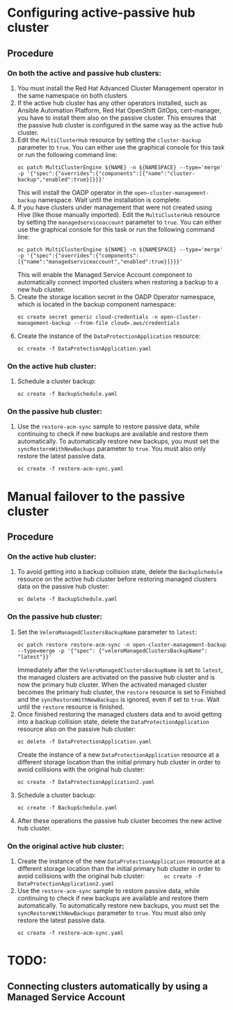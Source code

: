 # Configuring active-passive hub cluster

## Procedure

### On both the active and passive hub clusters:

1. You must install the Red Hat Advanced Cluster Management operator in the same namespace on both clusters
2. If the active hub cluster has any other operators installed, such as Ansible Automation Platform, Red Hat OpenShift GitOps, cert-manager, you have to install them also on the passive cluster.
   This ensures that the passive hub cluster is configured in the same way as the active hub cluster.
1. Edit the `MultiClusterHub` resource by setting the `cluster-backup` parameter to `true`.
   You can either use the graphical console for this task or run the following command line:
   ```
   oc patch MultiClusterEngine ${NAME} -n ${NAMESPACE} --type='merge' -p '{"spec":{"overrides":{"components":[{"name":"cluster-backup","enabled":true}]}}}'
   ```
   This will install the OADP operator in the `open-cluster-management-backup` namespace.
   Wait until the installation is complete.
1. If you have clusters under management that were not created using Hive (like those manually imported).
   Edit the `MultiClusterHub` resource by setting the `managedserviceaccount` parameter to `true`.
   You can either use the graphical console for this task or run the following command line:
   ```
   oc patch MultiClusterEngine ${NAME} -n ${NAMESPACE} --type='merge' -p '{"spec":{"overrides":{"components":[{"name":"managedserviceaccount","enabled":true}]}}}'
   ```
   This will enable the Managed Service Account component to automatically connect imported clusters when restoring a backup to a new hub cluster.
1. Create the storage location secret in the OADP Operator namespace, which is located in the backup component namespace:
   ```
   oc create secret generic cloud-credentials -n open-cluster-management-backup --from-file cloud=.aws/credentials
   ```
1. Create the instance of the `DataProtectionApplication` resource:
   ```
   oc create -f DataProtectionApplication.yaml
   ```   

### On the active hub cluster:

1. Schedule a cluster backup:
   ```
   oc create -f BackupSchedule.yaml
   ```

### On the passive hub cluster:

1. Use the `restore-acm-sync` sample to restore passive data, while continuing to check if new backups are available and restore them automatically.
   To automatically restore new backups, you must set the `syncRestoreWithNewBackups` parameter to `true`.
   You must also only restore the latest passive data.
   ```
   oc create -f restore-acm-sync.yaml
   ```

# Manual failover to the passive cluster

## Procedure

### On the active hub cluster:

1. To avoid getting into a backup collision state, delete the `BackupSchedule` resource on the active hub cluster before restoring managed clusters data on the passive hub cluster:
   ```
   oc delete -f BackupSchedule.yaml
   ```

### On the passive hub cluster:

1. Set the `VeleroManagedClustersBackupName` parameter to `latest`:
   ```
   oc patch restore restore-acm-sync -n open-cluster-management-backup --type=merge -p '{"spec": {"veleroManagedClustersBackupName": "latest"}}'
   ```
   Immediately after the `VeleroManagedClustersBackupName` is set to `latest`, the managed clusters are activated on the passive hub cluster and is now the primary hub cluster.
   When the activated managed cluster becomes the primary hub cluster, the `restore` resource is set to Finished and the `syncRestoreWithNewBackups` is ignored, even if set to `true`.
   Wait until the `restore` resource is finished.
1. Once finished restoring the managed clusters data and to avoid getting into a backup collision state, delete the `DataProtectionApplication` resource also on the passive hub cluster:
   ```
   oc delete -f DataProtectionApplication.yaml
   ```
   Create the instance of a new `DataProtectionApplication` resource at a different storage location than the initial primary hub cluster in order to avoid collisions with the original hub cluster:
   ```
   oc create -f DataProtectionApplication2.yaml
   ```
1. Schedule a cluster backup:
   ```
   oc create -f BackupSchedule.yaml
   ```
1. After these operations the passive hub cluster becomes the new active hub cluster.

### On the original active hub cluster:

1. Create the instance of the new `DataProtectionApplication` resource at a different storage location than the initial primary hub cluster in order to avoid collisions with the original hub cluster:
   ```
   oc create -f DataProtectionApplication2.yaml
   ```   
2. Use the `restore-acm-sync` sample to restore passive data, while continuing to check if new backups are available and restore them automatically.
   To automatically restore new backups, you must set the `syncRestoreWithNewBackups` parameter to `true`.
   You must also only restore the latest passive data.
   ```
   oc create -f restore-acm-sync.yaml
   ```

# TODO:
## Connecting clusters automatically by using a Managed Service Account 

   
